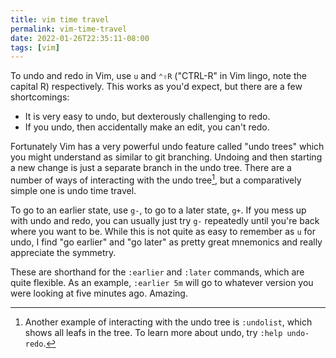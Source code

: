 ```yaml
---
title: vim time travel
permalink: vim-time-travel
date: 2022-01-26T22:35:11-08:00
tags: [vim]
---
```


To undo and redo in Vim, use `u` and `⌃⇧R` ("CTRL-R" in Vim lingo, note the
capital R) respectively. This works as you'd expect, but there are a few
shortcomings:

- It is very easy to undo, but dexterously challenging to redo.
- If you undo, then accidentally make an edit, you can't redo.

Fortunately Vim has a very powerful undo feature called "undo trees" which you
might understand as similar to git branching. Undoing and then starting a new
change is just a separate branch in the undo tree. There are a number of ways of
interacting with the undo tree[^undo-redo], but a comparatively simple one is
undo time travel.

[^undo-redo]:
    Another example of interacting with the undo tree is `:undolist`, which
    shows all leafs in the tree. To learn more about undo, try
    `:help undo-redo`.

To go to an earlier state, use `g-`, to go to a later state, `g+`. If you mess
up with undo and redo, you can usually just try `g-` repeatedly until you're
back where you want to be. While this is not quite as easy to remember as `u`
for undo, I find "go earlier" and "go later" as pretty great mnemonics and
really appreciate the symmetry.

These are shorthand for the `:earlier` and `:later` commands, which are quite
flexible. As an example, `:earlier 5m` will go to whatever version you were
looking at five minutes ago. Amazing.
